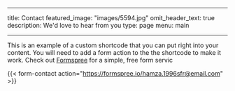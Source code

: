 
---
title: Contact
featured_image: "images/5594.jpg"
omit_header_text: true
description: We'd love to hear from you
type: page
menu: main

---


This is an example of a custom shortcode that you can put right into your content. You will need to add a form action to the the shortcode to make it work. Check out [Formspree](https://formspree.io/) for a simple, free form servic

{{< form-contact action="https://formspree.io/hamza.1996sfr@email.com" >}}
